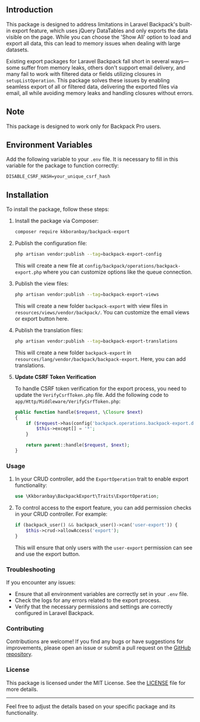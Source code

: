 ## Introduction

This package is designed to address limitations in Laravel Backpack's built-in export feature, which uses jQuery DataTables and only exports the data visible on the page. While you can choose the 'Show All' option to load and export all data, this can lead to memory issues when dealing with large datasets.

Existing export packages for Laravel Backpack fall short in several ways—some suffer from memory leaks, others don't support email delivery, and many fail to work with filtered data or fields utilizing closures in `setupListOperation`. This package solves these issues by enabling seamless export of all or filtered data, delivering the exported files via email, all while avoiding memory leaks and handling closures without errors.

## Note

This package is designed to work only for Backpack Pro users.

## Environment Variables

Add the following variable to your `.env` file. It is necessary to fill in this variable for the package to function correctly:

```env
DISABLE_CSRF_HASH=your_unique_csrf_hash
```

## Installation

To install the package, follow these steps:

1. Install the package via Composer:

    ```bash
    composer require kkboranbay/backpack-export
    ```

2. Publish the configuration file:

    ```bash
    php artisan vendor:publish --tag=backpack-export-config
    ```

    This will create a new file at `config/backpack/operations/backpack-export.php` where you can customize options like the queue connection.

3. Publish the view files:

    ```bash
    php artisan vendor:publish --tag=backpack-export-views
    ```

    This will create a new folder `backpack-export` with view files in `resources/views/vendor/backpack/`. You can customize the email views or export button here.

4. Publish the translation files:

    ```bash
    php artisan vendor:publish --tag=backpack-export-translations
    ```

    This will create a new folder `backpack-export` in `resources/lang/vendor/backpack/backpack-export`. Here, you can add translations.

5. **Update CSRF Token Verification**

   To handle CSRF token verification for the export process, you need to update the `VerifyCsrfToken.php` file. Add the following code to `app/Http/Middleware/VerifyCsrfToken.php`:

    ```php
    public function handle($request, \Closure $next)
    {
        if ($request->has(config('backpack.operations.backpack-export.disableCSRFhash'))) {
            $this->except[] = '*';
        }

        return parent::handle($request, $next);
    }
    ```

### Usage


1. In your CRUD controller, add the `ExportOperation` trait to enable export functionality:

    ```php
    use \Kkboranbay\BackpackExport\Traits\ExportOperation;
    ```

2. To control access to the export feature, you can add permission checks in your CRUD controller. For example:

    ```php
    if (backpack_user() && backpack_user()->can('user-export')) {
        $this->crud->allowAccess('export');
    }
    ```

    This will ensure that only users with the `user-export` permission can see and use the export button.



### Troubleshooting

If you encounter any issues:

- Ensure that all environment variables are correctly set in your `.env` file.
- Check the logs for any errors related to the export process.
- Verify that the necessary permissions and settings are correctly configured in Laravel Backpack.

### Contributing

Contributions are welcome! If you find any bugs or have suggestions for improvements, please open an issue or submit a pull request on the [GitHub repository](https://github.com/kkboranbay/backpack-export).

### License

This package is licensed under the MIT License. See the [LICENSE](LICENSE.md) file for more details.

---

Feel free to adjust the details based on your specific package and its functionality.